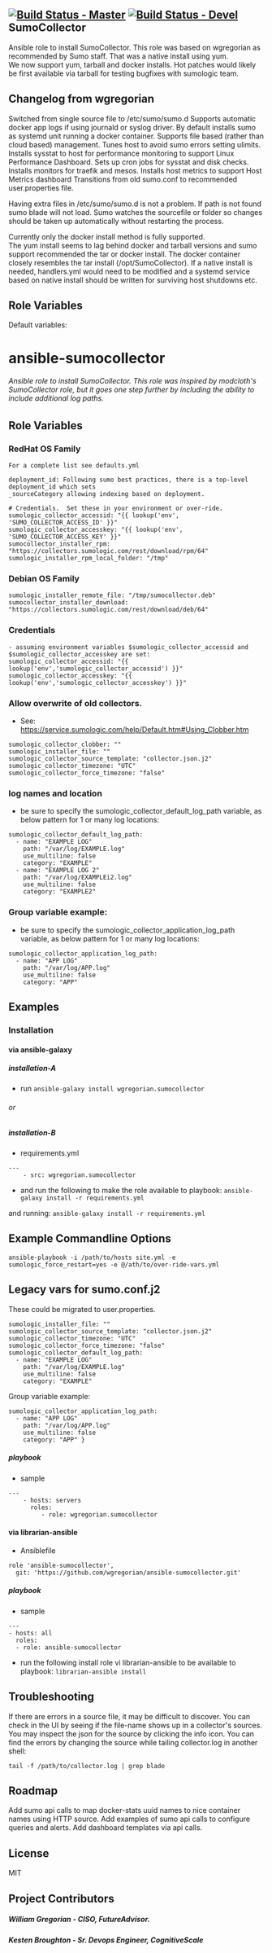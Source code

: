 [![Build Status - Master](https://travis-ci.org/juju4/ansible-sumocollector.svg?branch=master)](https://travis-ci.org/juju4/ansible-sumocollector)
[![Build Status - Devel](https://travis-ci.org/juju4/ansible-sumocollector.svg?branch=devel)](https://travis-ci.org/juju4/ansible-sumocollector/branches)
SumoCollector
--------------
Ansible role to install SumoCollector. This role was based on wgregorian as recommended by Sumo staff.  That was a native install using yum.  
We now support yum, tarball and docker installs.  Hot patches would likely be first available via tarball for testing bugfixes with sumologic team.

Changelog from wgregorian
-------------------------
Switched from single source file to /etc/sumo/sumo.d
Supports automatic docker app logs if using journald or syslog driver.
By default installs sumo as systemd unit running a docker container.
Supports file based (rather than cloud based) management.
Tunes host to avoid sumo errors setting ulimits.
Installs sysstat to host for performance monitoring to support Linux Performance Dashboard.
Sets up cron jobs for sysstat and disk checks.
Installs monitors for traefik and mesos.
Installs host metrics to support Host Metrics dashboard
Transitions from old sumo.conf to recommended user.properties file.

Having extra files in /etc/sumo/sumo.d is not a problem.  If path is not found
sumo blade will not load.  Sumo watches the sourcefile or folder so changes
should be taken up automatically without restarting the process.

Currently only the docker install method is fully supported.  
The yum install seems to lag behind docker and tarball versions
and sumo support recommended the tar or docker install.
The docker container closely resembles the tar install (/opt/SumoCollector).
If a native install is needed, handlers.yml would need to be modified and
a systemd service based on native install should be written for surviving host shutdowns etc.

Role Variables
--------------

Default variables:

# ansible-sumocollector
###### Ansible role to install SumoCollector. This role was inspired by modcloth's SumoCollector role, but it goes one step further by including the ability to include additional log paths.

## Role Variables

### RedHat OS Family
```
For a complete list see defaults.yml

deployment_id: Following sumo best practices, there is a top-level deployment_id which sets
_sourceCategory allowing indexing based on deployment.

# Credentials.  Set these in your environment or over-ride.
sumologic_collector_accessid: "{{ lookup('env', 'SUMO_COLLECTOR_ACCESS_ID' }}"
sumologic_collector_accesskey: "{{ lookup('env', 'SUMO_COLLECTOR_ACCESS_KEY' }}"
sumocollector_installer_rpm: "https://collectors.sumologic.com/rest/download/rpm/64"
sumologic_installer_rpm_local_folder: "/tmp"
```

### Debian OS Family
```
sumologic_installer_remote_file: "/tmp/sumocollector.deb"
sumocollector_installer_download: "https://collectors.sumologic.com/rest/download/deb/64"
```

### Credentials
```
- assuming environment variables $sumologic_collector_accessid and $sumologic_collector_accesskey are set:
sumologic_collector_accessid: "{{ lookup('env','sumologic_collector_accessid') }}"
sumologic_collector_accesskey: "{{ lookup('env','sumologic_collector_accesskey') }}"
```

### Allow overwrite of old collectors. 
- See: https://service.sumologic.com/help/Default.htm#Using_Clobber.htm
```
sumologic_collector_clobber: ""
sumologic_installer_file: ""
sumologic_collector_source_template: "collector.json.j2"
sumologic_collector_timezone: "UTC"
sumologic_collector_force_timezone: "false"
```

### log names and location
- be sure to specify the sumologic_collector_default_log_path variable, as below pattern for 1 or many log locations:
```
sumologic_collector_default_log_path:
  - name: "EXAMPLE LOG"
    path: "/var/log/EXAMPLE.log"
    use_multiline: false
    category: "EXAMPLE"
  - name: "EXAMPLE LOG 2"
    path: "/var/log/EXAMPLEi2.log"
    use_multiline: false
    category: "EXAMPLE2"
```

### Group variable example:
- be sure to specify the sumologic_collector_application_log_path variable, as below pattern for 1 or many log locations:
```
sumologic_collector_application_log_path:
  - name: "APP LOG"
    path: "/var/log/APP.log"
    use_multiline: false
    category: "APP" 
```

## Examples

### Installation

#### via ansible-galaxy
##### installation-A
- run `ansible-galaxy install wgregorian.sumocollector`

###### or
##### installation-B
- requirements.yml

```
---
    - src: wgregorian.sumocollector
```
- and run the following to make the role available to playbook:
`ansible-galaxy install -r requirements.yml`

and running:
`ansible-galaxy install -r requirements.yml`

Example Commandline Options
---------------------------
`ansible-playbook -i /path/to/hosts site.yml -e sumologic_force_restart=yes -e @/ath/to/over-ride-vars.yml`

## Legacy vars for sumo.conf.j2
These could be migrated to user.properties.

```
sumologic_installer_file: ""
sumologic_collector_source_template: "collector.json.j2"
sumologic_collector_timezone: "UTC"
sumologic_collector_force_timezone: "false"
sumologic_collector_default_log_path:
  - name: "EXAMPLE LOG"
    path: "/var/log/EXAMPLE.log"
    use_multiline: false
    category: "EXAMPLE"
```

Group variable example:

```
sumologic_collector_application_log_path:
  - name: "APP LOG"
    path: "/var/log/APP.log"
    use_multiline: false
    category: "APP" }
```

##### playbook
- sample
```
---
    - hosts: servers
      roles:
         - role: wgregorian.sumocollector
```
#### via librarian-ansible
- Ansiblefile
```
role 'ansible-sumocollector',
  git: 'https://github.com/wgregorian/ansible-sumocollector.git'
```
##### playbook
- sample
```
---
- hosts: all
  roles:
  - role: ansible-sumocollector
```
- run the following install role vi librarian-ansible to be available to playbook: `librarian-ansible install`

Troubleshooting
---------------
If there are errors in a source file, it may be difficult to discover.
You can check in the UI by seeing if the file-name shows up in a collector's sources.  You may inspect the json for the source by clicking the info icon.
You can find the errors by changing the source while tailing collector.log
in another shell:

`tail -f /path/to/collector.log | grep blade`

Roadmap
-------
Add sumo api calls to map docker-stats uuid names to nice container names using HTTP source.
Add examples of sumo api calls to configure queries and alerts.
Add dashboard templates via api calls.

License
-------
MIT

Project Contributors
-------
##### William Gregorian - CISO, FutureAdvisor.
##### Kesten Broughton - Sr. Devops Engineer, CognitiveScale
